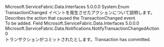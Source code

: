 <Type Name="NotifyTransactionChangedAction" FullName="Microsoft.ServiceFabric.Data.Notifications.NotifyTransactionChangedAction">
  <TypeSignature Language="C#" Value="public enum NotifyTransactionChangedAction" />
  <TypeSignature Language="ILAsm" Value=".class public auto ansi sealed NotifyTransactionChangedAction extends System.Enum" />
  <TypeSignature Language="DocId" Value="T:Microsoft.ServiceFabric.Data.Notifications.NotifyTransactionChangedAction" />
  <TypeSignature Language="VB.NET" Value="Public Enum NotifyTransactionChangedAction" />
  <TypeSignature Language="F#" Value="type NotifyTransactionChangedAction = " />
  <AssemblyInfo>
    <AssemblyName>Microsoft.ServiceFabric.Data.Interfaces</AssemblyName>
    <AssemblyVersion>5.0.0.0</AssemblyVersion>
  </AssemblyInfo>
  <Base>
    <BaseTypeName>System.Enum</BaseTypeName>
  </Base>
  <Docs>
    <summary>
            <span data-ttu-id="75c26-101">TransactionChanged イベントを発生させたアクションについて説明します。</span><span class="sxs-lookup"><span data-stu-id="75c26-101">Describes the action that caused the TransactionChanged event.</span></span>
            </summary>
    <remarks>To be added.</remarks>
  </Docs>
  <Members>
    <Member MemberName="Commit">
      <MemberSignature Language="C#" Value="Commit" />
      <MemberSignature Language="ILAsm" Value=".field public static literal valuetype Microsoft.ServiceFabric.Data.Notifications.NotifyTransactionChangedAction Commit = int32(0)" />
      <MemberSignature Language="DocId" Value="F:Microsoft.ServiceFabric.Data.Notifications.NotifyTransactionChangedAction.Commit" />
      <MemberSignature Language="VB.NET" Value="Commit" />
      <MemberSignature Language="F#" Value="Commit = 0" Usage="Microsoft.ServiceFabric.Data.Notifications.NotifyTransactionChangedAction.Commit" />
      <MemberType>Field</MemberType>
      <AssemblyInfo>
        <AssemblyName>Microsoft.ServiceFabric.Data.Interfaces</AssemblyName>
        <AssemblyVersion>5.0.0.0</AssemblyVersion>
      </AssemblyInfo>
      <ReturnValue>
        <ReturnType>Microsoft.ServiceFabric.Data.Notifications.NotifyTransactionChangedAction</ReturnType>
      </ReturnValue>
      <MemberValue>0</MemberValue>
      <Docs>
        <summary> 
            <span data-ttu-id="75c26-102">トランザクションがコミットされたとします。</span><span class="sxs-lookup"><span data-stu-id="75c26-102">Transaction has committed.</span></span>
            </summary>
      </Docs>
    </Member>
  </Members>
</Type>